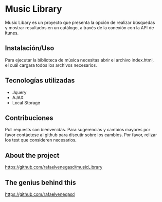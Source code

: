 # Music Library
Music Libary es un proyecto que presenta la opción de realizar búsquedas y mostrar resultados en un catálogo, a través de la conexión con la API de itunes. 

## Instalación/Uso
Para ejecutar la biblioteca de música necesitas abrir el archivo index.html, el cuál cargara todos los archivos necesarios. 

## Tecnologías utilizadas
- Jquery
- AJAX
- Local Storage

## Contribuciones
Pull requests son bienvenidas. Para sugerencias y cambios mayores por favor contáctese al github para discutir sobre los cambios. 
Por favor, relizar los test que consideren necesarios. 

## About the project
https://github.com/rafaelvenegasd/musicLibrary

## The genius behind this
https://github.com/rafaelvenegasd